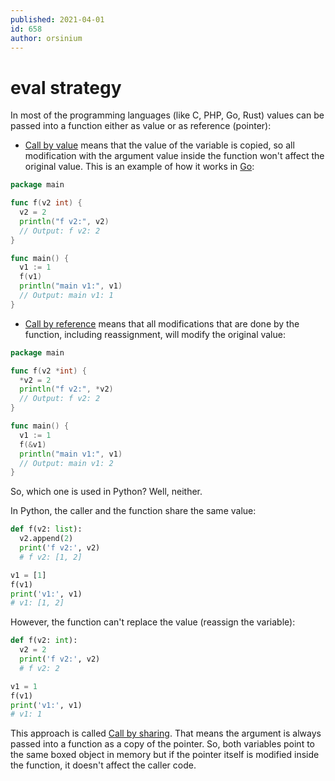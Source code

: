 ```yaml
---
published: 2021-04-01
id: 658
author: orsinium
---
```


# eval strategy

In most of the programming languages (like C, PHP, Go, Rust) values can be passed into a function either as value or as reference (pointer):

+ [Call by value](https://en.wikipedia.org/wiki/Evaluation_strategy#Call_by_value) means that the value of the variable is copied, so all modification with the argument value inside the function won't affect the original value. This is an example of how it works in [Go](https://golang.org/):

```go
package main

func f(v2 int) {
  v2 = 2
  println("f v2:", v2)
  // Output: f v2: 2
}

func main() {
  v1 := 1
  f(v1)
  println("main v1:", v1)
  // Output: main v1: 1
}
```

+ [Call by reference](https://en.wikipedia.org/wiki/Evaluation_strategy#Call_by_reference) means that all modifications that are done by the function, including reassignment, will modify the original value:

```go
package main

func f(v2 *int) {
  *v2 = 2
  println("f v2:", *v2)
  // Output: f v2: 2
}

func main() {
  v1 := 1
  f(&v1)
  println("main v1:", v1)
  // Output: main v1: 2
}
```

So, which one is used in Python? Well, neither.

In Python, the caller and the function share the same value:

```python
def f(v2: list):
  v2.append(2)
  print('f v2:', v2)
  # f v2: [1, 2]

v1 = [1]
f(v1)
print('v1:', v1)
# v1: [1, 2]
```

However, the function can't replace the value (reassign the variable):

```python
def f(v2: int):
  v2 = 2
  print('f v2:', v2)
  # f v2: 2

v1 = 1
f(v1)
print('v1:', v1)
# v1: 1
```

This approach is called [Call by sharing](https://en.wikipedia.org/wiki/Evaluation_strategy#Call_by_sharing). That means the argument is always passed into a function as a copy of the pointer. So, both variables point to the same boxed object in memory but if the pointer itself is modified inside the function, it doesn't affect the caller code.
